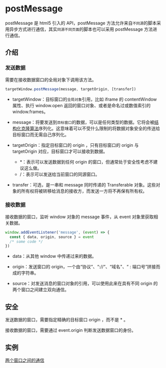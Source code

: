 # postMessage

postMessage 是 html5 引入的 API，postMessage 方法允许来自`不同源`的脚本采用异步方式进行通信，其实`同源不同页面`的脚本也可以采用 postMessage 方法进行通信。

## 介绍

### 发送数据

需要在接收数据窗口的全局对象下调用该方法。

```js
targetWindow.postMessage(message, targetOrigin, [transfer])
```

- targetWindow：目标窗口的`全局对象`引用，比如 iframe 的 contentWindow 属性、执行 window.open 返回的窗口对象、或者是命名过或数值索引的 window.frames。

- message：将要发送到`目标窗口`的数据，可以是任何类型的数据。它将会被[结构化克隆算法](https://developer.mozilla.org/en-US/docs/web/api/web_workers_api/structured_clone_algorithm)序列化。这意味着可以不受什么限制的将数据对象安全的传送给目标窗口而无需自己序列化。

- targetOrigin：指定目标窗口的 origin ，只有目标窗口的 origin 与 targetOrigin 对应，目标窗口才可以接收到数据。

  - \*：表示可以发送数据到任何 origin 的窗口，但通常处于安全性考虑不建议这么做。
  - \/：表示可以发送给当前窗口的同源窗口。

- transfer：可选，是一串和 message 同时传递的 Transferable 对象。这些对象的所有权将被转移给消息的接收方，而发送一方将不再保有所有权。

### 接收数据

接收数据的窗口，监听 window 对象的 message 事件，从 event 对象里获取相关数据。

```js
window.addEventListener('message', (event) => {
  const { data, origin, source } = event
  /* some code */
})
```

- data：从其他 window 中传递过来的数据。

- origin：发送窗口的 origin，一个由“协议“、“://“、“域名"、“ : 端口号”拼接而成的字符串。

- source：对发送消息的窗口对象的引用，可以使用此来在具有不同 origin 的两个窗口之间建立双向通信。

## 安全

发送数据的窗口，需要指定精确的目标窗口 origin ，而不是 \* 。

接收数据的窗口，需要通过 event.origin 判断发送数据窗口的身份。

## 实例

[两个窗口之间的通信](https://codepen.io/chinatjc/pen/VwQrYMp)
